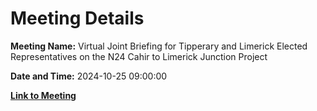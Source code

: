 # Meeting Details

**Meeting Name:** Virtual Joint Briefing for Tipperary and Limerick Elected Representatives on the N24 Cahir to Limerick Junction Project

**Date and Time:** 2024-10-25 09:00:00

**[Link to Meeting](https://www.limerick.ie/council/whats-on/virtual-joint-briefing-for-tipperary-and-limerick-elected-representatives-on-the)**
